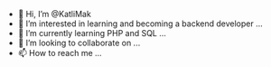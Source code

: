 - 👋 Hi, I’m @KatliMak
- 👀 I’m interested in learning and becoming a backend developer ...
- 🌱 I’m currently learning PHP and SQL ...
- 💞️ I’m looking to collaborate on ...
- 📫 How to reach me ...

<!---
KatliMak/KatliMak is a ✨ special ✨ repository because its `README.md` (this file) appears on your GitHub profile.
You can click the Preview link to take a look at your changes.
--->
